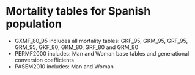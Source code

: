 # Mortality tables for Spanish population
- GXMF_80_95 includes all mortality tables: GKF_95, GKM_95, GRF_95, GRM_95, GKF_80, GKM_80, GRF_80 and GRM_80
- PERMF2000 includes: Man and Woman base tables and generational conversion coefficients
- PASEM2010 includes: Man and Woman
